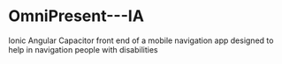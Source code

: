 # OmniPresent---IA
Ionic Angular Capacitor front end of a mobile navigation app designed to help in navigation people with disabilities 
